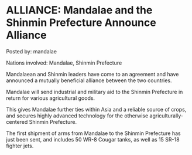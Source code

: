 # ALLIANCE: Mandalae and the Shinmin Prefecture Announce Alliance

Posted by: mandalae

Nations involved: Mandalae, Shinmin Prefecture

Mandalaean and Shinmin leaders have come to an agreement and have announced a mutually beneficial alliance between the two countries.

Mandalae will send industrial and military aid to the Shinmin Prefecture in return for various agricultural goods.

This gives Mandalae further ties within Asia and a reliable source of crops, and secures highly advanced technology for the otherwise agriculturally-centered Shinmin Prefecture.

The first shipment of arms from Mandalae to the Shinmin Prefecture has just been sent, and includes 50 WR-8 Cougar tanks, as well as 15 SR-18 fighter jets. 